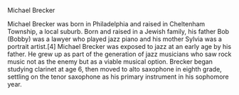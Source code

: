Michael Brecker

Michael Brecker was born in Philadelphia and raised in Cheltenham Township, a local suburb. Born and raised in a Jewish family, his father Bob (Bobby) was a lawyer who played jazz piano and his mother Sylvia was a portrait artist.[4] Michael Brecker was exposed to jazz at an early age by his father. He grew up as part of the generation of jazz musicians who saw rock music not as the enemy but as a viable musical option. Brecker began studying clarinet at age 6, then moved to alto saxophone in eighth grade, settling on the tenor saxophone as his primary instrument in his sophomore year.



